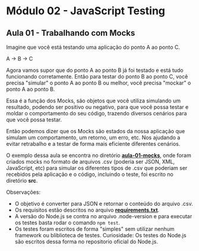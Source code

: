 # Módulo 02 - **JavaScript Testing**

## Aula 01 - Trabalhando com **Mocks**

Imagine que você está testando uma aplicação do ponto A ao ponto C.

A &rarr; B &rarr; C

Agora vamos supor que do ponto A ao ponto B já foi testado e está tudo funcionando corretamente. Então para testar do ponto B ao ponto C, você precisa "simular" o ponto A ao ponto B ou melhor, você precisa "mockar" o ponto A ao ponto B.

Essa é a função dos Mocks, são objetos que você utiliza simulando um resultado, podendo ser positivo ou negativo, para que você possa testar e moldar o comportamento do seu código, trazendo diversos cenários para que você possa testar.

Então podemos dizer que os Mocks são estados da nossa aplicação que simulam um comportamento, um retorno, um erro, etc. Nos ajudando a evitar retrabalho e a testar de forma mais eficiente diferentes cenários.

O exemplo dessa aula se encontra no diretório **[aula-01-mocks](./aula-01-mocks/)**, onde foram criados mocks no formato de arquivos .csv (poderia ser JSON, XML, JavaScript, etc) para simular os diferentes tipos de .csv que poderiam ser recebidos pela aplicação e o código, incluindo o teste, foi escrito no diretório **src**.

Observações:

- O objetivo é converter para JSON e retornar o conteúdo do arquivo .csv.
- Os requisitos estão descritos no arquivo **[requirements.txt](./aula-01-mocks/requirements.txt)**.
- A versão do Node.js se contra no arquivo .node-version e para executar os testes basta rodar o comando `npm test`.
- Os testes foram escritos de forma "simples" sem utilizar nenhum framework ou bliblioteca de testes. Curiosidade: Os testes do Node.js são escritos dessa forma no repositorio oficial do Node.js.
